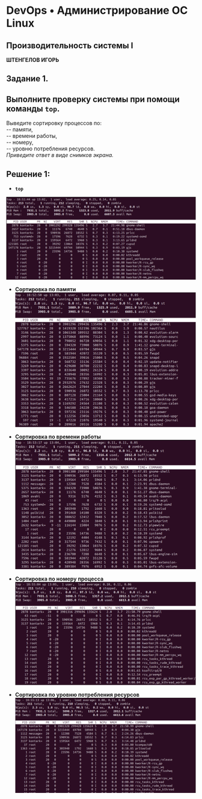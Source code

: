 # DevOps • Администрирование ОС Linux
## Производительность системы I
__ШТЕНГЕЛОВ ИГОРЬ__  
  
## Задание 1.
## Выполните проверку системы при помощи команды `top`.
Выведите сортировку процессов по:  
-- памяти,  
-- времени работы,  
-- номеру,  
-- уровню потребления ресурсов.  
_Приведите ответ в виде снимков экрана._  

## Решение 1:  
* __`top`__
  
![Команда `top`](./images/5_1.png)  

* __Сортировка по памяти__  
![Сортировка по памяти](./images/5_2.png)

* __Сортировка по времени работы__  
![Сортировка по времени работы](./images/5_3.png)

* __Сортировка по номеру процесса__  
![Сортировка по номеру процесса](./images/5_4.png)

* __Сортировка по уровню потребления ресурсов__  
![Сортировка по ресурсам](./images/5_5.png)  
